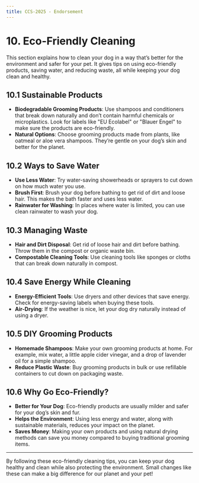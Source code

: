 ```yaml
---
title: CCS-2025 - Endorsement
---
```

# 10. Eco-Friendly Cleaning

This section explains how to clean your dog in a way that’s better for the environment and safer for your pet. It gives tips on using eco-friendly products, saving water, and reducing waste, all while keeping your dog clean and healthy.

## 10.1 Sustainable Products
- **Biodegradable Grooming Products**: Use shampoos and conditioners that break down naturally and don’t contain harmful chemicals or microplastics. Look for labels like "EU Ecolabel" or "Blauer Engel" to make sure the products are eco-friendly.
- **Natural Options**: Choose grooming products made from plants, like oatmeal or aloe vera shampoos. They’re gentle on your dog’s skin and better for the planet.

## 10.2 Ways to Save Water
- **Use Less Water**: Try water-saving showerheads or sprayers to cut down on how much water you use.
- **Brush First**: Brush your dog before bathing to get rid of dirt and loose hair. This makes the bath faster and uses less water.
- **Rainwater for Washing**: In places where water is limited, you can use clean rainwater to wash your dog.

## 10.3 Managing Waste
- **Hair and Dirt Disposal**: Get rid of loose hair and dirt before bathing. Throw them in the compost or organic waste bin.
- **Compostable Cleaning Tools**: Use cleaning tools like sponges or cloths that can break down naturally in compost.

## 10.4 Save Energy While Cleaning
- **Energy-Efficient Tools**: Use dryers and other devices that save energy. Check for energy-saving labels when buying these tools.
- **Air-Drying**: If the weather is nice, let your dog dry naturally instead of using a dryer.

## 10.5 DIY Grooming Products
- **Homemade Shampoos**: Make your own grooming products at home. For example, mix water, a little apple cider vinegar, and a drop of lavender oil for a simple shampoo.
- **Reduce Plastic Waste**: Buy grooming products in bulk or use refillable containers to cut down on packaging waste.

## 10.6 Why Go Eco-Friendly?
- **Better for Your Dog**: Eco-friendly products are usually milder and safer for your dog’s skin and fur.
- **Helps the Environment**: Using less energy and water, along with sustainable materials, reduces your impact on the planet.
- **Saves Money**: Making your own products and using natural drying methods can save you money compared to buying traditional grooming items.

---

By following these eco-friendly cleaning tips, you can keep your dog healthy and clean while also protecting the environment. Small changes like these can make a big difference for our planet and your pet!



